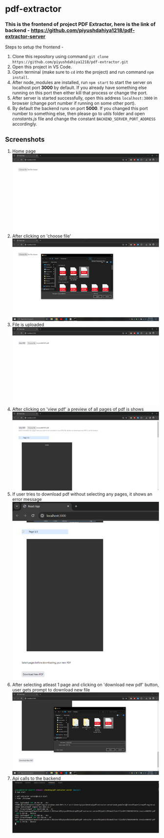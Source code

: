 # pdf-extractor

### This is the frontend of project PDF Extractor, here is the link of backend - https://github.com/piyushdahiya1218/pdf-extractor-server

Steps to setup the frontend - 
1. Clone this repository using command `git clone https://github.com/piyushdahiya1218/pdf-extractor.git`
2. Open this project in VS Code.
3. Open terminal (make sure to `cd` into the project) and run command `npm install`.
4. After node_modules are installed, run `npm start` to start the server on localhost port **3000** by default. If you already have something else running on this port then either kill that process or change the port.
5. After server is started successfully, open this address `localhost:3000` in browser (change port number if running on some other port).
6. By default the backend runs on port **5000**. If you changed this port number to something else, then please go to *utils* folder and open *constants.js* file and change the constant `BACKEND_SERVER_PORT_ADDRESS` accordingly.

## Screenshots

1. Home page ![Home page](https://github.com/piyushdahiya1218/pdf-extractor/blob/master/assets/readmeImages/1.png)
2. After clicking on 'choose file' ![](https://github.com/piyushdahiya1218/pdf-extractor/blob/master/assets/readmeImages/2.png)
3. File is uploaded ![](https://github.com/piyushdahiya1218/pdf-extractor/blob/master/assets/readmeImages/3.png)
4. After clicking on 'view pdf' a preview of all pages of pdf is shows ![](https://github.com/piyushdahiya1218/pdf-extractor/blob/master/assets/readmeImages/4.png)
5. If user tries to download pdf without selecting any pages, it shows an error message ![](https://github.com/piyushdahiya1218/pdf-extractor/blob/master/assets/readmeImages/5.png)
6. After selecting atleast 1 page and clicking on 'download new pdf' button, user gets prompt to download new file ![](https://github.com/piyushdahiya1218/pdf-extractor/blob/master/assets/readmeImages/6.png)
7. Api calls to the backend ![](https://github.com/piyushdahiya1218/pdf-extractor/blob/master/assets/readmeImages/7.png)
